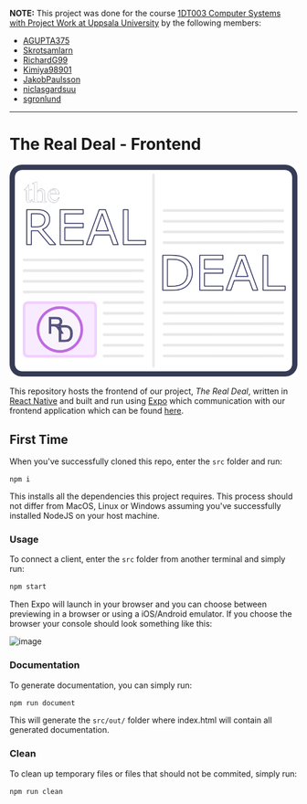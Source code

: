 **NOTE:**
This project was done for the course [1DT003 Computer Systems with Project Work at Uppsala University](https://www.uu.se/en/admissions/freestanding-courses/course-syllabus/?kKod=1DT003&lasar=) by the following members:

* [AGUPTA375](https://github.com/AGUPTA375)
* [Skrotsamlarn](https://github.com/Skrotsamlarn)
* [RichardG99](https://github.com/RichardG99)
* [Kimiya98901](https://github.com/Kimiya98901)
* [JakobPaulsson](https://github.com/JakobPaulsson)
* [niclasgardsuu](https://github.com/niclasgardsuu)
* [sgronlund](https://github.com/sgronlund)
---
# The Real Deal - Frontend
![logo](./src/assets/Logo_white_with_blue_border_on_color.png)

This repository hosts the frontend of our project, *The Real Deal*, written in [React Native](https://reactnative.dev/) and built and run using [Expo](https://expo.dev/) which communication with our frontend application which can be found [here](https://github.com/sgronlund/latias-backend).

## First Time

When you've successfully cloned this repo, enter the `src` folder and run:
```
npm i
```
This installs all the dependencies this project requires.
This process should not differ from MacOS, Linux or Windows assuming you've successfully installed NodeJS on your host machine.

### Usage

To connect a client, enter the `src` folder from another terminal and simply run:
```bash
npm start
```

Then Expo will launch in your browser and you can choose between previewing in a browser or using a iOS/Android emulator.
If you choose the browser your console should look something like this:

![image](https://user-images.githubusercontent.com/55285451/113585858-1120f780-962d-11eb-81f5-9c4978737d20.png)

### Documentation

To generate documentation, you can simply run:
```bash
npm run document
```

This will generate the `src/out/` folder where index.html will contain all generated documentation.

### Clean

To clean up temporary files or files that should not be commited, simply run:
```bash
npm run clean
```
